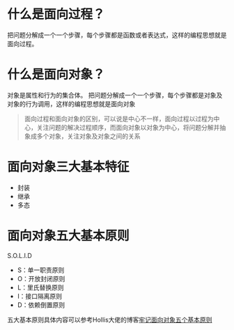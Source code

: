# 什么是面向过程？

把问题分解成一个一个步骤，每个步骤都是函数或者表达式，这样的编程思想就是面向过程。

# 什么是面向对象？

对象是属性和行为的集合体。
把问题分解成一个一个步骤，每个步骤都是对象及对象的行为调用，这样的编程思想就是面向对象

> 面向过程和面向对象的区别，可以说是中心不一样，面向过程以过程为中心，关注问题的解决过程顺序，而面向对象以对象为中心，将问题分解并抽象成多个对象，关注对象及对象之间的关系

# 面向对象三大基本特征

- 封装
- 继承
- 多态

# 面向对象五大基本原则

S.O.L.I.D

- S：单一职责原则
- O：开放封闭原则
- L：里氏替换原则
- I：接口隔离原则
- D：依赖倒置原则

五大基本原则具体内容可以参考Hollis大佬的博客[牢记面向对象五个基本原则](http://www.hollischuang.com/archives/220)